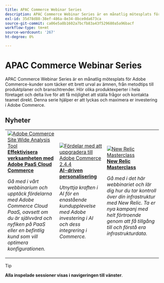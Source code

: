 ```yaml
---
title: APAC Commerce Webinar Series
description: APAC Commerce Webinar Series är en månatlig mötesplats för Adobe Commerce-kunder som täcker ett brett urval av ämnen, från metodtips till produktplaner och branschtrender.
exl-id: 35d78d88-38ef-486a-8e34-8bce0da673ca
source-git-commit: ca06e5a8b1602a7bcfb83a43f529680a5a96bacf
workflow-type: tm+mt
source-wordcount: '267'
ht-degree: 0%

---
```


# APAC Commerce Webinar Series

APAC Commerce Webinar Series är en månatlig mötesplats för Adobe Commerce-kunder som täcker ett brett urval av ämnen, från metodtips till produktplaner och branschtrender. Hör olika produktexperter i hela företaget och delta live för att få möjlighet att ställa frågor och kontakta teamet direkt. Denna serie hjälper er att lyckas och maximera er investering i Adobe Commerce.

## Nyheter

<table>
<tr>
  <td>
    <a href="https://experienceleague.adobe.com/docs/events/apac-commerce-recordings/2023/adobes-paas-cloud-commerce.html">
      <img alt="Adobe Commerce Site Wide Analysis Tool" src="https://video.tv.adobe.com/v/3419132?format=jpeg" />
    </a>
     <div>
      <a href="https://experienceleague.adobe.com/docs/events/apac-commerce-recordings/2023/adobes-paas-cloud-commerce.html">
        <strong>Effektivisera verksamheten med Adobe PaaS Cloud Commerce</strong>
      </a>
    </div>
    <p>
    <em>Gå med i vårt webbinarium och upptäck fördelarna med Adobe Commerce Cloud PaaS, oavsett om du är självvärd och nyfiken på PaaS eller en befintlig kund som vill optimera konfigurationen.</em>
    <p>
  </td>
  <td>
    <a href="https://experienceleague.adobe.com/docs/events/apac-commerce-recordings/2023/ai-personalisation.html">
      <img alt="Fördelar med att uppgradera till Adobe Commerce 2.4.4" src="https://video.tv.adobe.com/v/3419107?format=jpeg" />
    </a>
     <div>
      <a href="https://experienceleague.adobe.com/docs/events/apac-commerce-recordings/2023/ai-personalisation.html">
        <strong>AI-driven personalisering</strong>
      </a>
    </div>
    <p>
    <em>Utnyttja kraften i AI för en enastående kundupplevelse med Adobe investering i AI och dess integrering i Commerce.</em>
    <p>
  </td>
  <td>
    <a href="https://experienceleague.adobe.com/docs/events/apac-commerce-recordings/2022/new-relic.html">
      <img alt="New Relic Masterclass" src="https://video.tv.adobe.com/v/345148?format=jpeg" />
    </a>
     <div>
      <a href="https://experienceleague.adobe.com/docs/events/apac-commerce-recordings/2022/new-relic.html">
        <strong>New Relic Masterclass</strong>
      </a>
    </div>
    <p>
    <em>Gå med i det här webbinariet och lär dig hur du tar kontroll över din infrastruktur med New Relic. Ta er nya kampanj med helt förtroende genom att få tillgång till och förstå era infrastrukturdata.</em>
    <p>
  </td>  
</tr>
</table>

>[!TIP]
>
>**Alla inspelade sessioner visas i navigeringen till vänster**.
